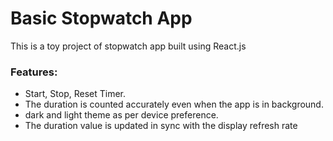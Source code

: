 # Basic Stopwatch App


This is a toy project of stopwatch app built using React.js

### Features:
- Start, Stop, Reset Timer.
- The duration is counted accurately even when the app is in background.
- dark and light theme as per device preference.
- The duration value is updated in sync with the display refresh rate

